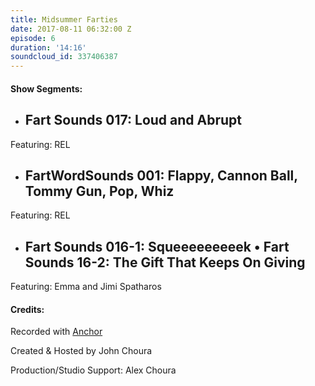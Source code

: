 ```yaml
---
title: Midsummer Farties
date: 2017-08-11 06:32:00 Z
episode: 6
duration: '14:16'
soundcloud_id: 337406387
---
```


#### Show Segments:

- ## Fart Sounds 017: Loud and Abrupt
Featuring: REL
- ## FartWordSounds 001: Flappy, Cannon Ball, Tommy Gun, Pop, Whiz
Featuring: REL
- ## Fart Sounds 016-1: Squeeeeeeeeek • Fart Sounds 16-2: The Gift That Keeps On Giving
Featuring: Emma and Jimi Spatharos

#### Credits:

Recorded with [Anchor](http://anchor.fm)

Created & Hosted by John Choura

Production/Studio Support: Alex Choura